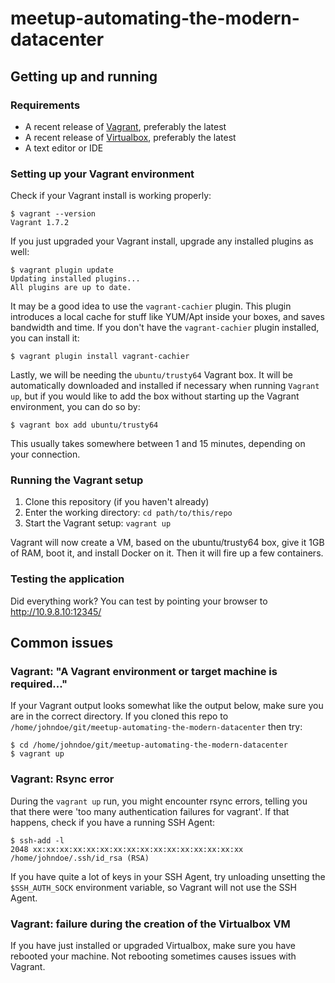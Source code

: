 # meetup-automating-the-modern-datacenter

## Getting up and running
### Requirements
- A recent release of [Vagrant](http://www.vagrantup.com), preferably the latest
- A recent release of [Virtualbox](https://www.virtualbox.org), preferably the latest
- A text editor or IDE 

### Setting up your Vagrant environment
Check if your Vagrant install is working properly: 
```
$ vagrant --version
Vagrant 1.7.2
```
If you just upgraded your Vagrant install, upgrade any installed plugins as well: 
```
$ vagrant plugin update
Updating installed plugins...
All plugins are up to date.
```
It may be a good idea to use the `vagrant-cachier` plugin. This plugin introduces a local cache for stuff like YUM/Apt inside your boxes, and saves bandwidth and time. If you don't have the `vagrant-cachier` plugin installed, you can install it: 
```
$ vagrant plugin install vagrant-cachier
```

Lastly, we will be needing the `ubuntu/trusty64` Vagrant box. It will be automatically downloaded and installed if necessary when running `Vagrant up`, but if you would like to add the box without starting up the Vagrant environment, you can do so by: 
```
$ vagrant box add ubuntu/trusty64
```
This usually takes somewhere between 1 and 15 minutes, depending on your connection. 

### Running the Vagrant setup
1. Clone this repository (if you haven't already)
1. Enter the working directory: `cd path/to/this/repo`
1. Start the Vagrant setup: `vagrant up`

Vagrant will now create a VM, based on the ubuntu/trusty64 box, give it 1GB of RAM, boot it, and install Docker on it. Then it will fire up a few containers. 

### Testing the application
Did everything work? You can test by pointing your browser to http://10.9.8.10:12345/

## Common issues
### Vagrant: "A Vagrant environment or target machine is required..." 
If your Vagrant output looks somewhat like the output below, make sure you are in the correct directory. If you cloned this repo to `/home/johndoe/git/meetup-automating-the-modern-datacenter` then try: 
```
$ cd /home/johndoe/git/meetup-automating-the-modern-datacenter
$ vagrant up
```

### Vagrant: Rsync error
During the `vagrant up` run, you might encounter rsync errors, telling you that there were 'too many authentication failures for vagrant'. If that happens, check if you have a running SSH Agent: 
```
$ ssh-add -l
2048 xx:xx:xx:xx:xx:xx:xx:xx:xx:xx:xx:xx:xx:xx:xx:xx /home/johndoe/.ssh/id_rsa (RSA)
```
If you have quite a lot of keys in your SSH Agent, try unloading unsetting the `$SSH_AUTH_SOCK` environment variable, so Vagrant will not use the SSH Agent. 

### Vagrant: failure during the creation of the Virtualbox VM
If you have just installed or upgraded Virtualbox, make sure you have rebooted your machine. Not rebooting sometimes causes issues with Vagrant. 
